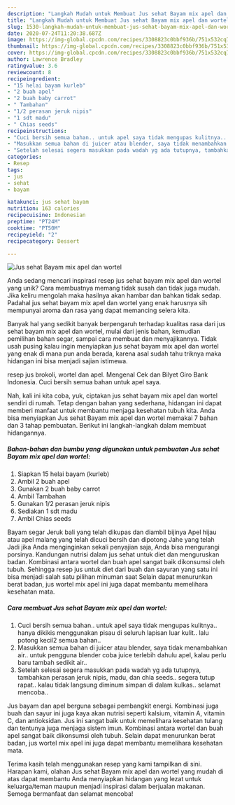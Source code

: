 ```yaml
---
description: "Langkah Mudah untuk Membuat Jus sehat Bayam mix apel dan wortel Anti Gagal"
title: "Langkah Mudah untuk Membuat Jus sehat Bayam mix apel dan wortel Anti Gagal"
slug: 1530-langkah-mudah-untuk-membuat-jus-sehat-bayam-mix-apel-dan-wortel-anti-gagal
date: 2020-07-24T11:20:38.687Z
image: https://img-global.cpcdn.com/recipes/3308823c0bbf936b/751x532cq70/jus-sehat-bayam-mix-apel-dan-wortel-foto-resep-utama.jpg
thumbnail: https://img-global.cpcdn.com/recipes/3308823c0bbf936b/751x532cq70/jus-sehat-bayam-mix-apel-dan-wortel-foto-resep-utama.jpg
cover: https://img-global.cpcdn.com/recipes/3308823c0bbf936b/751x532cq70/jus-sehat-bayam-mix-apel-dan-wortel-foto-resep-utama.jpg
author: Lawrence Bradley
ratingvalue: 3.6
reviewcount: 8
recipeingredient:
- "15 helai bayam kurleb"
- "2 buah apel"
- "2 buah baby carrot"
- " Tambahan"
- "1/2 perasan jeruk nipis"
- "1 sdt madu"
- " Chias seeds"
recipeinstructions:
- "Cuci bersih semua bahan.. untuk apel saya tidak mengupas kulitnya.. hanya dikikis menggunakan pisau di seluruh lapisan luar kulit.. lalu potong kecil2 semua bahan.."
- "Masukkan semua bahan di juicer atau blender, saya tidak menambahkan air.. untuk pengguna blender coba juice terlebih dahulu apel, kalau perlu baru tambah sedikit air.."
- "Setelah selesai segera masukkan pada wadah yg ada tutupnya, tambahkan perasan jeruk nipis, madu, dan chia seeds.. segera tutup rapat.. kalau tidak langsung diminum simpan di dalam kulkas.. selamat mencoba.."
categories:
- Resep
tags:
- jus
- sehat
- bayam

katakunci: jus sehat bayam 
nutrition: 163 calories
recipecuisine: Indonesian
preptime: "PT24M"
cooktime: "PT50M"
recipeyield: "2"
recipecategory: Dessert

---
```



![Jus sehat Bayam mix apel dan wortel](https://img-global.cpcdn.com/recipes/3308823c0bbf936b/751x532cq70/jus-sehat-bayam-mix-apel-dan-wortel-foto-resep-utama.jpg)

Anda sedang mencari inspirasi resep jus sehat bayam mix apel dan wortel yang unik? Cara membuatnya memang tidak susah dan tidak juga mudah. Jika keliru mengolah maka hasilnya akan hambar dan bahkan tidak sedap. Padahal jus sehat bayam mix apel dan wortel yang enak harusnya sih mempunyai aroma dan rasa yang dapat memancing selera kita.

Banyak hal yang sedikit banyak berpengaruh terhadap kualitas rasa dari jus sehat bayam mix apel dan wortel, mulai dari jenis bahan, kemudian pemilihan bahan segar, sampai cara membuat dan menyajikannya. Tidak usah pusing kalau ingin menyiapkan jus sehat bayam mix apel dan wortel yang enak di mana pun anda berada, karena asal sudah tahu triknya maka hidangan ini bisa menjadi sajian istimewa.

resep jus brokoli, wortel dan apel. Mengenal Cek dan Bilyet Giro Bank Indonesia. Cuci bersih semua bahan untuk apel saya.


Nah, kali ini kita coba, yuk, ciptakan jus sehat bayam mix apel dan wortel sendiri di rumah. Tetap dengan bahan yang sederhana, hidangan ini dapat memberi manfaat untuk membantu menjaga kesehatan tubuh kita. Anda bisa menyiapkan Jus sehat Bayam mix apel dan wortel memakai 7 bahan dan 3 tahap pembuatan. Berikut ini langkah-langkah dalam membuat hidangannya.

<!--inarticleads1-->

##### Bahan-bahan dan bumbu yang digunakan untuk pembuatan Jus sehat Bayam mix apel dan wortel:

1. Siapkan 15 helai bayam (kurleb)
1. Ambil 2 buah apel
1. Gunakan 2 buah baby carrot
1. Ambil  Tambahan
1. Gunakan 1/2 perasan jeruk nipis
1. Sediakan 1 sdt madu
1. Ambil  Chias seeds


Bayam segar Jeruk bali yang telah dikupas dan diambil bijinya Apel hijau atau apel malang yang telah dicuci bersih dan dipotong Jahe yang telah Jadi jika Anda menginginkan sekali penyajian saja, Anda bisa mengurangi porsinya. Kandungan nutrisi dalam jus sehat untuk diet dan menguruskan badan. Kombinasi antara wortel dan buah apel sangat baik dikonsumsi oleh tubuh. Sehingga resep jus untuk diet dari buah dan sayuran yang satu ini bisa menjadi salah satu pilihan minuman saat Selain dapat menurunkan berat badan, jus wortel mix apel ini juga dapat membantu memelihara kesehatan mata. 

<!--inarticleads2-->

##### Cara membuat Jus sehat Bayam mix apel dan wortel:

1. Cuci bersih semua bahan.. untuk apel saya tidak mengupas kulitnya.. hanya dikikis menggunakan pisau di seluruh lapisan luar kulit.. lalu potong kecil2 semua bahan..
1. Masukkan semua bahan di juicer atau blender, saya tidak menambahkan air.. untuk pengguna blender coba juice terlebih dahulu apel, kalau perlu baru tambah sedikit air..
1. Setelah selesai segera masukkan pada wadah yg ada tutupnya, tambahkan perasan jeruk nipis, madu, dan chia seeds.. segera tutup rapat.. kalau tidak langsung diminum simpan di dalam kulkas.. selamat mencoba..


Jus bayam dan apel berguna sebagai pembangkit energi. Kombinasi juga buah dan sayur ini juga kaya akan nutrisi seperti kalsium, vitamin A, vitamin C, dan antioksidan. Jus ini sangat baik untuk memelihara kesehatan tulang dan tentunya juga menjaga sistem imun. Kombinasi antara wortel dan buah apel sangat baik dikonsumsi oleh tubuh. Selain dapat menurunkan berat badan, jus wortel mix apel ini juga dapat membantu memelihara kesehatan mata. 

Terima kasih telah menggunakan resep yang kami tampilkan di sini. Harapan kami, olahan Jus sehat Bayam mix apel dan wortel yang mudah di atas dapat membantu Anda menyiapkan hidangan yang lezat untuk keluarga/teman maupun menjadi inspirasi dalam berjualan makanan. Semoga bermanfaat dan selamat mencoba!
